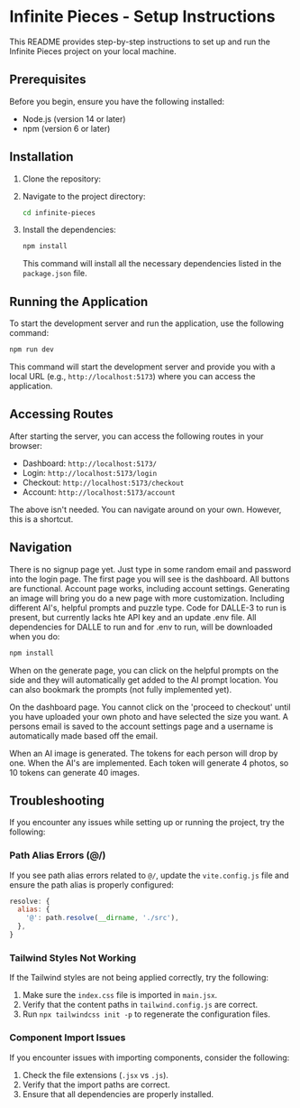# Infinite Pieces - Setup Instructions

This README provides step-by-step instructions to set up and run the Infinite Pieces project on your local machine.

## Prerequisites

Before you begin, ensure you have the following installed:

- Node.js (version 14 or later)
- npm (version 6 or later)

## Installation

1. Clone the repository:


2. Navigate to the project directory:

   ```bash
   cd infinite-pieces
   ```

3. Install the dependencies:

   ```bash
   npm install
   ```

   This command will install all the necessary dependencies listed in the `package.json` file.

## Running the Application

To start the development server and run the application, use the following command:

```bash
npm run dev
```

This command will start the development server and provide you with a local URL (e.g., `http://localhost:5173`) where you can access the application.

## Accessing Routes

After starting the server, you can access the following routes in your browser:

- Dashboard: `http://localhost:5173/`
- Login: `http://localhost:5173/login`
- Checkout: `http://localhost:5173/checkout`
- Account: `http://localhost:5173/account`

The above isn't needed. You can navigate around on your own. However, this is a shortcut. 

## Navigation

There is no signup page yet. Just type in some random email and password into the login page.
The first page you will see is the dashboard. All buttons are functional. Account page works, including account settings.
Generating an image will bring you do a new page with more customization. Including different AI's, helpful prompts and puzzle type. 
Code for DALLE-3 to run is present, but currently lacks hte API key and an update .env file. 
All dependencies for DALLE to run and for .env to run, will be downloaded when you do:
```bash
npm install
```
When on the generate page, you can click on the helpful prompts on the side and they will automatically get added to the AI prompt location.
You can also bookmark the prompts (not fully implemented yet).

On the dashboard page. You cannot click on the 'proceed to checkout' until you have uploaded your own photo and have selected the size you want. 
A persons email is saved to the account settings page and a username is automatically made based off the email. 

When an AI image is generated. The tokens for each person will drop by one. When the AI's are implemented. Each token will generate 4 photos, so 10 tokens can generate 40 images. 

## Troubleshooting

If you encounter any issues while setting up or running the project, try the following:

### Path Alias Errors (@/)

If you see path alias errors related to `@/`, update the `vite.config.js` file and ensure the path alias is properly configured:

```javascript
resolve: {
  alias: {
    '@': path.resolve(__dirname, './src'),
  },
}
```

### Tailwind Styles Not Working

If the Tailwind styles are not being applied correctly, try the following:

1. Make sure the `index.css` file is imported in `main.jsx`.
2. Verify that the content paths in `tailwind.config.js` are correct.
3. Run `npx tailwindcss init -p` to regenerate the configuration files.

### Component Import Issues

If you encounter issues with importing components, consider the following:

1. Check the file extensions (`.jsx` vs `.js`).
2. Verify that the import paths are correct.
3. Ensure that all dependencies are properly installed.

